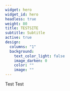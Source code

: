 ```yaml
---
widget: hero
widget_id: hero
headless: true
weight: 80
title: TESTSITE
subtitle: Subtitle
active: true
design:
  columns: "1"
  background:
    text_color_light: false
    image_darken: 0
    color: ""
    image: ""
---
```

Test Test